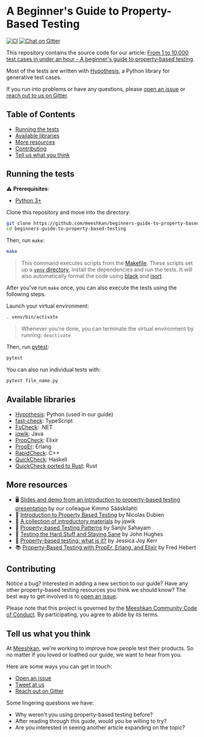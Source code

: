 # A Beginner's Guide to Property-Based Testing 

[![CI](https://github.com/meeshkan/introduction-to-property-based-testing/workflows/CI/badge.svg)](https://github.com/meeshkan/introduction-to-property-based-testing/actions?query=branch%3Amaster)
[![Chat on Gitter](https://badges.gitter.im/gitterHQ/gitter.png)](https://gitter.im/meeshkan/community)

This repository contains the source code for our article: [From 1 to 10,000 test cases in under an hour - A beginner's guide to property-based testing](https://dev.to/meeshkan/from-1-to-10-000-test-cases-in-under-an-hour-a-beginner-s-guide-to-property-based-testing-1jf8).

Most of the tests are written with [Hypothesis](https://hypothesis.readthedocs.io/en/latest/), a Python library for generative test cases.

If you run into problems or have any questions, please [open an issue](https://github.com/meeshkan/beginners-guide-to-property-based-testing/issues) or [reach out to us on Gitter](https://gitter.im/meeshkan/community).

## Table of Contents
- [Running the tests](#running-the-tests)
- [Available libraries](#available-libraries)
- [More resources](#more-resources)
- [Contributing](#contributing)
- [Tell us what you think](#tell-us-what-you-think)

## Running the tests

⚠️ **Prerequisites**:
- [Python 3+](https://www.python.org/downloads/)

Clone this repository and move into the directory:
```bash
git clone https://github.com/meeshkan/beginners-guide-to-property-based-testing.git
cd beginners-guide-to-property-based-testing
```

Then, run `make`:

```bash
make
```

> This command executes scripts from the [Makefile](./Makefile). These scripts set up a [`venv` directory](https://docs.python.org/3/library/venv.html), install the dependencies and run the tests. It will also automatically format the code using [black](https://black.readthedocs.io/en/stable/) and [isort](https://timothycrosley.github.io/isort/).

After you've run `make` once, you can also execute the tests using the following steps.

Launch your virtual environment:

```bash
. venv/bin/activate
```

> Whenever you're done, you can terminate the virtual environment by running: `deactivate`  

Then, run [pytest](https://pypi.org/project/pytest/):

```bash
pytest
```

You can also run individual tests with:

```bash
pytest file_name.py
```

## Available libraries

- [Hypothesis](https://hypothesis.readthedocs.io/en/latest/): Python (used in our guide)
- [fast-check](https://github.com/dubzzz/fast-check): TypeScript
- [FsCheck](https://fscheck.github.io/FsCheck/): .NET
- [jqwik](https://jqwik.net/): Java
- [PropCheck](https://github.com/alfert/propcheck): Elixir
- [PropEr](https://proper-testing.github.io/): Erlang
- [RapidCheck](https://github.com/emil-e/rapidcheck): C++
- [QuickCheck](https://hackage.haskell.org/package/QuickCheck): Haskell
- [QuickCheck ported to Rust](https://docs.rs/quickcheck/0.9.2/quickcheck/): Rust

## More resources

- 🖥 [Slides and demo from an introduction to property-based testing presentation](https://github.com/ksaaskil/introduction-to-property-based-testing) by our colleague Kimmo Sääskilahti
- 📖 [Introduction to Property Based Testing](https://medium.com/criteo-labs/introduction-to-property-based-testing-f5236229d237) by Nicolas Dubien
- 🔗 [A collection of introductory materials](https://jqwik.net/property-based-testing.html) by jqwik
- 📖 [Property-based Testing Patterns](https://blog.ssanj.net/posts/2016-06-26-property-based-testing-patterns.html) by Sanjiv Sahayam
- 🎥 [Testing the Hard Stuff and Staying Sane](https://www.youtube.com/watch?v=zi0rHwfiX1Q) by John Hughes
- 📖 [Property-based testing: what is it?](https://blog.jessitron.com/2013/04/25/property-based-testing-what-is-it/) by Jessica Joy Kerr
- 📚 [Property-Based Testing with PropEr, Erlang, and Elixir](https://propertesting.com/) by Fred Hebert

## Contributing

Notice a bug? Interested in adding a new section to our guide? Have any other property-based testing resources you think we should know? The best way to get involved is to [open an issue](https://github.com/meeshkan/beginners-guide-to-property-based-testing/issues).

Please note that this project is governed by the [Meeshkan Community Code of Conduct](https://github.com/meeshkan/code-of-conduct). By participating, you agree to abide by its terms.

## Tell us what you think

At [Meeshkan](https://meeshkan.com/), we're working to improve how people test their products. So no matter if you loved or loathed our guide, we want to hear from you. 

Here are some ways you can get in touch:
- [Open an issue](https://github.com/meeshkan/beginners-guide-to-property-based-testing/issues)
- [Tweet at us](https://twitter.com/meeshkanml)
- [Reach out on Gitter](https://gitter.im/Meeshkan/community)

Some lingering questions we have:
- Why weren't you using property-based testing before?
- After reading through this guide, would you be willing to try? 
- Are you interested in seeing another article expanding on the topic?
